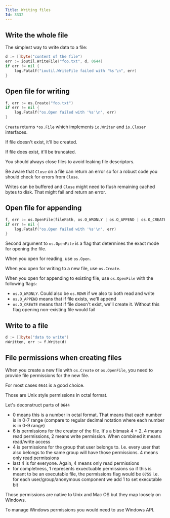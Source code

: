 ```yaml
---
Title: Writing files
Id: 3332
---
```


## Write the whole file

The simplest way to write data to a file:

```go
d := []byte("content of the file")
err := ioutil.WriteFile("foo.txt", d, 0644)
if err != nil {
    log.Fatalf("ioutil.WriteFile failed with '%s'\n", err)
}
```

## Open file for writing

```go
f, err := os.Create("foo.txt")
if err != nil {
    log.Fatalf("os.Open failed with '%s'\n", err)
}
```

`Create` returns `*os.File` which implements `io.Writer` and `io.Closer` interfaces.

If file doesn't exist, it'll be created.

If file does exist, it'll be truncated.

You should always close files to avoid leaking file descriptors.

Be aware that `Close` on a file can return an error so for a robust code you should check for errors from `Close`.

Writes can be buffered and `Close` might need to flush remaining cached bytes to disk. That might fail and return an error.

## Open file for appending

```go
f, err := os.OpenFile(filePath, os.O_WRONLY | os.O_APPEND | os.O_CREATE, 0666)
if err != nil {
    log.Fatalf("os.Open failed with '%s'\n", err)
}
```

Second argument to `os.OpenFile` is a flag that determines the exact mode for opening the file.

When you open for reading, use `os.Open`.

When you open for writing to a new file, use `os.Create`.

When you open for appending to existing file, use `os.OpenFile` with the following flags:
* `os.O_WRONLY`. Could also be `os.RDWR` if we also to both read and write
* `os.O_APPEND` means that if file exists, we'll append
* `os.O_CREATE` means that if file doesn't exist, we'll create it. Without this flag opening non-existing file would fail

## Write to a file

```go
d := []byte("data to write")
nWritten, err := f.Write(d)
```

## File permissions when creating files

When you create a new file with `os.Create` or `os.OpenFile`, you need to provide file permissions for the new file.

For most cases `0644` is a good choice.

Those are Unix style permissions in octal format.

Let's deconstruct parts of `0644`
* 0 means this is a number in octal format. That means that each number is in 0-7 range (compare to regular decimal notation where each number is in 0-9 range)
* 6 is permissions for the creator of the file. It's a bitmask 4 + 2. 4 means read permissions, 2 means write permission. When combined it means read/write access
* 4 is permissions for the group that user belongs to. I.e. every user that also belongs to the same group will have those permissions. 4 means only read permissions
* last 4 is for everyone. Again, 4 means only read permissions
* for completness, 1 represents exuectuable permissions so if this is meant to be an executable file, the permissions flag would be `0755` i.e. for each user/group/anonymous component we add 1 to set executable bit

Those permissions are native to Unix and Mac OS but they map loosely on Windows.

To manage Windows permissions you would need to use Windows API.
